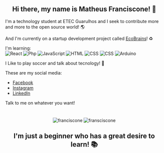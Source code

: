 

 <h2 align="center"> Hi there, my name is Matheus Franciscone! 👋 </h2>

 I'm a technology student at ETEC Guarulhos and I seek to contribute more and more to the open source world! 🌎 

 And I'm currently on a startup development project called [EcoBrains](https://github.com/OB-Group/WebSite-EcoBrains)! ♻️
  
 I'm learning:  
 ![React](https://img.shields.io/badge/-React-black?style=flat-square&logo=react) 
 ![Php](https://img.shields.io/badge/-Php-black?style=flat-square&logo=php)
 ![JavaScript](https://img.shields.io/badge/-JavaScript-black?style=flat-square&logo=javascript)
 ![HTML](https://img.shields.io/badge/-HTML5-black?style=flat-square&logo=html5)
 ![CSS](https://img.shields.io/badge/-CSS3-black?style=flat-square&logo=css3)
 ![CSS](https://img.shields.io/badge/-MySQL-black?style=flat-square&logo=mysql)
 ![Arduino](https://img.shields.io/badge/-Arduino-black?style=flat-square&logo=arduino)
 
 I Like to play soccer and talk about tecnology! 👾

 These are my social media: 
 
* [Facebook](https://www.facebook.com/matheus.franciscone.7)
* [Instagram](https://www.instagram.com/_franciscone/)
* [LinkedIn](https://www.linkedin.com/in/matheus-franciscone/)

Talk to me on whatever you want!
#
<p align="center">
  <img src="https://github-readme-stats.vercel.app/api?username=franciscone&count_private=true&theme=dark&show_icons=true&hide=contribs" alt="franciscone"/> 
  <img src="https://github-readme-stats.vercel.app/api/top-langs/?username=franciscone&layout=compact&theme=dark" alt="fransciscone"/> 
</p>

<h2 align= "center" >I'm just a beginner who has a great desire to learn! 📚</h2>
